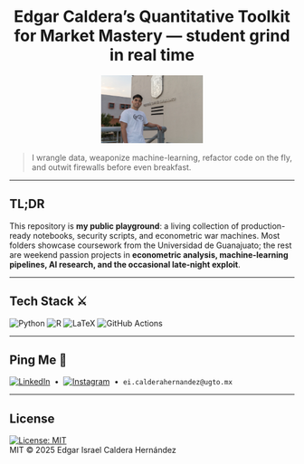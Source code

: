 <!-- ╔══════════════════════════════╗ -->
<!-- ║ README · Edgar Caldera, MSc? ║ -->
<!-- ╚══════════════════════════════╝ -->

<h1 align="center">
   Edgar Caldera’s Quantitative Toolkit for Market Mastery — student grind in real time 
</h1>

<p align="center">
  <img src="uni.jpg" width="180" alt="Foto uni" />
</p>


> I wrangle data, weaponize machine-learning, refactor code on the fly, and outwit firewalls before even breakfast.

---

## TL;DR
This repository is **my public playground**: a living collection of production-ready notebooks, security scripts, and econometric war machines. Most folders showcase coursework from the Universidad de Guanajuato; the rest are weekend passion projects in **econometric analysis, machine-learning pipelines, AI research, and the occasional late-night exploit**.

---

## Tech Stack ⚔️
![Python](https://img.shields.io/badge/Python-3776AB?style=flat&logo=python&logoColor=white)
![R](https://img.shields.io/badge/R-276DC3?style=flat&logo=r&logoColor=white)
![LaTeX](https://img.shields.io/badge/LaTeX-47A141?style=flat&logo=LaTeX&logoColor=white)
![GitHub Actions](https://img.shields.io/badge/CI-GitHub_Actions-2088FF?style=flat&logo=github-actions&logoColor=white)

---

## Ping Me 🔗
[![LinkedIn](https://img.shields.io/badge/LinkedIn-Edgar%20Caldera-blue?style=flat&logo=linkedin&logoColor=white)](https://www.linkedin.com/in/edgarcaldera/)
&nbsp;•&nbsp;
[![Instagram](https://img.shields.io/badge/Instagram-e_calderah-E4405F?style=flat&logo=instagram&logoColor=white)](https://www.instagram.com/e_calderah/)
&nbsp;•&nbsp;
`ei.calderahernandez@ugto.mx`

---

## License  
[![License: MIT](https://img.shields.io/badge/License-MIT-green.svg)](./LICENSE)  
MIT © 2025 Edgar Israel Caldera Hernández  
